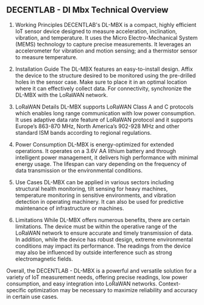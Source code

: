 DECENTLAB - Dl Mbx Technical Overview
-----------------------------------------------

1. Working Principles
DECENTLAB's DL-MBX is a compact, highly efficient IoT sensor device designed to measure acceleration, inclination, vibration, and temperature. It uses the Micro Electro-Mechanical System (MEMS) technology to capture precise measurements. It leverages an accelerometer for vibration and motion sensing; and a thermistor sensor to measure temperature.

2. Installation Guide
The DL-MBX features an easy-to-install design. Affix the device to the structure desired to be monitored using the pre-drilled holes in the sensor case. Make sure to place it in an optimal location where it can effectively collect data. For connectivity, synchronize the DL-MBX with the LoRaWAN network. 

3. LoRaWAN Details
DL-MBX supports LoRaWAN Class A and C protocols which enables long range communication with low power consumption. It uses adaptive data rate feature of LoRaWAN protocol and it supports Europe’s 863-870 MHz, North America’s 902-928 MHz and other standard ISM bands according to regional regulations. 

4. Power Consumption
DL-MBX is energy-optimized for extended operations. It operates on a 3.6V AA lithium battery and through intelligent power management, it delivers high performance with minimal energy usage. The lifespan can vary depending on the frequency of data transmission or the environmental conditions.

5. Use Cases
DL-MBX can be applied in various sectors including structural health monitoring, tilt sensing for heavy machines, temperature monitoring in sensitive environments, and vibration detection in operating machinery. It can also be used for predictive maintenance of infrastructure or machines.

6. Limitations
While DL-MBX offers numerous benefits, there are certain limitations. The device must be within the operative range of the LoRaWAN network to ensure accurate and timely transmission of data. In addition, while the device has robust design, extreme environmental conditions may impact its performance. The readings from the device may also be influenced by outside interference such as strong electromagnetic fields.

Overall, the DECENTLAB - DL-MBX is a powerful and versatile solution for a variety of IoT measurement needs, offering precise readings, low power consumption, and easy integration into LoRaWAN networks. Context-specific optimization may be necessary to maximize reliability and accuracy in certain use cases.